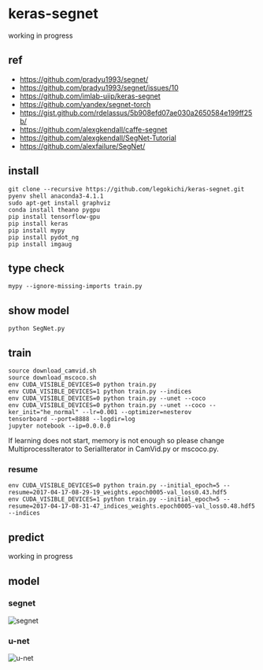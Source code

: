 # keras-segnet

working in progress

## ref

* https://github.com/pradyu1993/segnet/
* https://github.com/pradyu1993/segnet/issues/10
* https://github.com/imlab-uiip/keras-segnet
* https://github.com/yandex/segnet-torch
* https://gist.github.com/rdelassus/5b908efd07ae030a2650584e199ff25b/
* https://github.com/alexgkendall/caffe-segnet
* https://github.com/alexgkendall/SegNet-Tutorial
* https://github.com/alexfailure/SegNet/

## install

```
git clone --recursive https://github.com/legokichi/keras-segnet.git
pyenv shell anaconda3-4.1.1
sudo apt-get install graphviz
conda install theano pygpu
pip install tensorflow-gpu
pip install keras
pip install mypy
pip install pydot_ng
pip install imgaug

```

## type check

```
mypy --ignore-missing-imports train.py 
```

## show model

```
python SegNet.py
```

## train

```
source download_camvid.sh
source download_mscoco.sh
env CUDA_VISIBLE_DEVICES=0 python train.py
env CUDA_VISIBLE_DEVICES=1 python train.py --indices
env CUDA_VISIBLE_DEVICES=0 python train.py --unet --coco
env CUDA_VISIBLE_DEVICES=0 python train.py --unet --coco --ker_init="he_normal" --lr=0.001 --optimizer=nesterov
tensorboard --port=8888 --logdir=log
jupyter notebook --ip=0.0.0.0
```

If learning does not start, memory is not enough so please change MultiprocessIterator to SerialIterator in CamVid.py or mscoco.py.

### resume

```
env CUDA_VISIBLE_DEVICES=0 python train.py --initial_epoch=5 --resume=2017-04-17-08-29-19_weights.epoch0005-val_loss0.43.hdf5 
env CUDA_VISIBLE_DEVICES=1 python train.py --initial_epoch=5 --resume=2017-04-17-08-31-47_indices_weights.epoch0005-val_loss0.48.hdf5 --indices
```

## predict

working in progress

## model
### segnet

![segnet](https://raw.githubusercontent.com/legokichi/keras-segnet/master/segnet.png)

### u-net

![u-net](https://raw.githubusercontent.com/legokichi/keras-segnet/master/unet.png)
